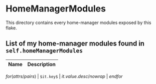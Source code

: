 # HomeManagerModules

This directory contains every home-manager modules exposed by this flake.

## List of my home-manager modules found in `self.homeManagerModules`

| Name | Description |
| ---- | ----------- |
$for(attrs/pairs)$
| `$it.key$` | $it.value.desc/nowrap$ |
$endfor$
